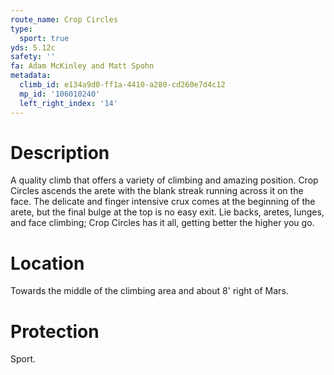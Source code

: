 ```yaml
---
route_name: Crop Circles
type:
  sport: true
yds: 5.12c
safety: ''
fa: Adam McKinley and Matt Spohn
metadata:
  climb_id: e134a9d0-ff1a-4410-a280-cd260e7d4c12
  mp_id: '106010240'
  left_right_index: '14'
---
```

# Description
A quality climb that offers a variety of climbing and amazing position.  Crop Circles ascends the arete with the blank streak running across it on the face.  The delicate and finger intensive crux comes at the beginning of the arete, but the final bulge at the top is no easy exit.  Lie backs, aretes, lunges, and face climbing; Crop Circles has it all, getting better the higher you go.

# Location
Towards the middle of the climbing area and about 8' right of Mars.

# Protection
Sport.
